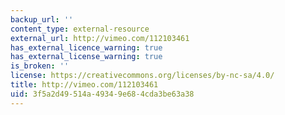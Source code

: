 ```yaml
---
backup_url: ''
content_type: external-resource
external_url: http://vimeo.com/112103461
has_external_licence_warning: true
has_external_license_warning: true
is_broken: ''
license: https://creativecommons.org/licenses/by-nc-sa/4.0/
title: http://vimeo.com/112103461
uid: 3f5a2d49-514a-4934-9e68-4cda3be63a38
---
```

